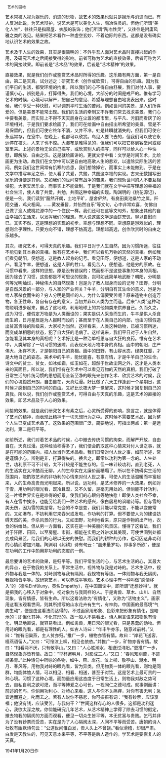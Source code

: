      艺术的园地 

   艺术常被人视为娱乐的、消遣的玩物，故艺术的效果也就只是娱乐与消遣而已。有人反对此说，为艺术辩护，说艺术是可以美化人生，陶冶性灵的。但他们所谓“美化人生”，往往只是指房屋、衣服的装饰；他们所谓“陶冶性灵”，又往往是附庸风雅之类的浅见。结果把艺术看作一种虚空玄妙、不着边际的东西。这都是没有确实地认识艺术的效果之故。 

   艺术及于人生的效果，其实是很简明的：不外乎吾人面对艺术品时直接兴起的作用，及研究艺术之后间接受得的影响。前者可称为艺术的直接效果，后者可称为艺术的间接效果。即前者是“艺术品”的效果，后者是“艺术精神”的效果。 

   直接效果，就是我们创作或鉴赏艺术品时所得的乐趣。这乐趣有两方面，第一是自由，第二是天真。试分述之：研究艺术（创作或欣赏），可得自由的乐趣。因为我们平日的生活，都受环境的拘束。所以我们的心不得自由舒展，我们对付人事，要谨慎小心，辨别是非，打算得失。我们的心境，大部分的时间是戒严的。惟有学习艺术的时候，心境可以解严，把自己的意见、希望与理想自由地发表出来。这时候，我们享受一种快慰，可以调剂平时生活的苦闷。例如世间的美景，是人们所喜爱的。但是美景不能常出现。我们的生活的牵制又不许我们常去找求美景。我们心中要看美景，而实际上不得不天天厕身在尘嚣的都市里，与平凡、污旧而看厌了的环境相对。于是我们要求绘画了。我们可在绘画中自由描出所希望的美景。雪是不易保留的，但我们可使它终年不消，又并不冷。虹是转瞬就消失的，但我们可使它永远常存，在室中，在晚上，也都可以欣赏。鸟见人要飞去的，但我们可以使它永远停在枝头，人来了也不惊。大瀑布是难得见的，但我们可以把它移到客堂间或寝室里来。上述的景物无论自己描写，或欣赏别人的描写，同样可以给人心一种快慰，即解放、自由之乐。这是就绘画讲的。更就文学中看：文学是时间艺术，比绘画更为生动。故我们在文学中可以更自由地高歌人生的悲欢，以遣除实际生活的苦闷。例如我们这世间常有饥寒的苦患，我们想除掉它，而事实上未能做到。于是在文学中描写丰足之乐，使人看了共爱，共勉，共图这幸福的实现。古来无数描写田家乐的诗便是其例。又如我们的世间常有战争的苦患。我们想劝世间的人不要互相侵犯，大家安居乐业，而事实上不能做到。于是我们就在文学中描写理想的幸福的社会生活，使人看了共爱，共勉，共图这种幸福的实现。陶渊明的《桃花源记》，便是一例。我们读到“豁然开朗，土地平旷，屋舍俨然。有良田美池桑竹之属。阡陌交通，鸡犬相闻。……黄发垂髫，并怡然自乐”等文句，心中非常欢喜，仿佛自己做了渔人或桃花源中的一个住民一样。我们还可在这等文句外，想象出其他的自由幸福的生活来，以发挥我们的理想。有人说这些文学是画饼充饥，聊以自慰而已。其实不然，这是理想的实现的初步。空想与理想不同。空想原是游戏似的，理想则合乎理性。只要方向不错，理想不妨高远。理想越高远，创作欣赏时的自由之乐越多。 

   其次，研究艺术，可得天真的乐趣。我们平日对于人生自然，因为习惯所迷，往往不能见到其本身的真相。惟有在艺术中，我们可以看见万物的天然的真相。例如我们看见朝阳，便想道，这是教人起身的记号。看见田野，便想道，这是人家的不动产。看见牛羊，便想道，这是人家的牲口。看见苦人，便想道，他是穷的原故。在习惯中看来，这样的思想，原是没有错误的；然而都不是这些事象的本身的真相。因为除去了习惯，这些都是不可思议的现象，岂可如此简单地武断？朝阳，分明是何等光明灿烂，神秘伟大的自然现象！岂是为了教人起身而设的记号？田野，分明是自然风景的一部分，与人家的产业何关？牛羊，分明自有其生命的意义，岂是为给人家杀食而生的？穷人分明是同样的人，为什么偏要受苦呢？原来造物主创造万物，各正性命，各自有存在的意义，当初并非以人类为主而造。后来“人类”这种动物聪明进步起来，霸占了这地球，利用地球上的其他物类来供养自己。久而久之，成为习惯，便假定万物是为人类而设的；果实是供人采食而生的，牛羊是供人杀食而生的，日月星辰是为人报时而设的；甚而至于在人类自己的内部，也由习惯假造出贫富贵贱的阶级来，大家视为当然。这样看来，人类这种动物，已被习惯所迷，而变成单相思的状态，犯了自大狂的毛病了。这样说来，我们平日对于人生自然，怎能看见其本身的真相呢？艺术好比是一种治单相思与自大狂的良药。惟有在艺术中，人类解除了一切习惯的迷障，而表现天地万物本身的真相。画中的朝阳，庄严伟大，永存不灭，才是朝阳自己的真相。画中的田野，有山容水态，绿笑红颦，才是大地自己的姿态。美术中的牛羊，能忧能喜，有意有情，才是牛羊自己的生命。诗文中的贫士、贫女，如冰如霜，如玉如花，超然于世故尘网之外，这才是人类本来的真面目。所以说，我们惟有在艺术中可以看见万物的天然的真相。我们打破了日常生活的传统习惯的思想而用全新至净的眼光来创作艺术、欣赏艺术的时候，我们的心境豁然开朗，自由自在，天真烂漫。好比做了六天工作逢到一个星期日，这时候才感到自己的时间的自由。又好比长夜大梦一觉醒来，这时候才回复到自己的真我。所以说，我们创作或鉴赏艺术，可得自由与天真的乐趣，这是艺术的直接的效果，即艺术品及于人心的效果。 

   间接的效果，就是我们研究艺术有素之后，心灵所受得的影响，换言之，就是体得了艺术的精神，而表现此精神于一切思想行为之中。这时候不需要艺术品，因为整个人生已变成艺术品了。这效果的范围很广泛，简要地说，可指出两点：第一是远功利，第二是归平等。 

   如前所述，我们对着艺术品的时候，心中撤去传统习惯的拘束，而解严开放，自由自在，天真烂漫。这种经验积得多了，我们便会酌取这种心情来对付人世之事，就是在可能的范围内，把人世当作艺术品看。我们日常对付人世之事，如前所述，常是谨慎小心，辨别是非，打算得失的。换言之，即常以功利为第一念的。人生处世，功利原不可不计较，太不计较是不能生存的。但一味计较功利，直到老死，人的生活实在太冷酷而无聊，人的生命实在太廉价而糟塌了。所以在不妨碍实生活的范围内，能酌取艺术的非功利的心情来对付人世之事，可使人的生活温暖而丰富起来，人的生命高贵而光明起来。所以说，远功利，是艺术修养的一大效果。例如对于雪，用功利的眼光看，既冷且湿，又不久留，是毫无用处的。但倘能不计功利，这一片银世界实在是难得的好景，使我们的心眼何等地快慰！即使人类社会不幸，有人在雪中挨冻，也能另给我们一种艺术的感兴，像白居易的讽喻诗等。但与雪的美无伤，因为雪的美是常，社会的不幸是变，我们只能以常克变，不能以变废常的。又如瀑布，不妨利用它来舂米或发电，作功利的打算。但不要使人为的建设妨碍天然的美，作杀风景的行为。又如田野，功利地看来，原只是作物的出产地，衣食的供给处。但从另一方面看，这实在是一种美丽的风景区。懂得了这看法，我们对于阡陌、田园，以至房屋、市街，都能在实用之外讲求其美观，可使世间到处都变成风景区，给我们的心眼以无穷的快慰。而我们的耕种的劳作，也可因这非功利的心情而增加兴趣。陶渊明《躬耕》诗有句云：“虽未量岁功，即事多所欣”，便是在功利的工作中酌用非功利的态度的一例。 

   最后要讲的艺术的效果，是归平等。我们平常生活的心，与艺术生活的心，其最大的异点，在于物我的关系上。平常生活中，视外物与我是对峙的。艺术生活中，视外物与我是一体的。对峙则物与我有隔阂，我视物有等级。一体则物与我无隔阂，我视物皆平等。故研究艺术，可以养成平等观。艺术心理中有一种叫做“感情移入”的（德名Einfüluny，英名Empathy），在中国画论中，即所谓“迁想妙得”。就是把我的心移入于对象中，视对象为与我同样的人。于是禽兽、草木、山川、自然现象，皆有情感，皆有生命。所以这看法称为“有情化”，又称为“活物主义”。画家用这看法观看世间，则其所描写的山水花卉有生气，有神韵。中国画的最高境“气韵生动”，便是由这看法而达得的。不过画家用形象、色彩来把形象有情化，是暗示的；即但化其神，不化其形的。故一般人不易看出。诗人用言语来把物象有情化，明显地直说，就容易看出。例如禽兽，用日常的眼光看，只是愚蠢的动物。但用诗的眼光看，都是有理性的人。如古人诗曰：“年丰牛亦乐，随意过前村。”又曰：“惟有旧巢燕，主人贫亦归。”推广一步，植物亦皆有情。故曰：“岸花飞送客，樯燕语留人。”又曰：“可怜汶上柳，相见也依依。”并推广一步，矿物亦皆有情。故曰：“相看两不厌，只有敬亭山。”又曰：“人心胜潮水，相送过浔阳。”更推广一步，自然现象亦皆有情。故曰：“举杯邀明月，对影成三人。”又曰：“春风知别苦，不遣柳条青。”此种诗句中所咏的各物，如牛、燕、岸花、汶上柳、敬亭山、潮水、明月、春风等，用物我对峙的眼光看，皆为异类。但用物我一体的眼光看，则均是同群，均能体恤人情，可以相见、相看、相送，甚至于对饮。这是艺术上最可贵的一种心境。习惯了这种心境，而酌量应用这态度于日常生活上，则物我对敌之势可去，自私自利之欲可熄，而平等博爱之心可长，一视同仁之德可成。就事例而讲：前述的乞丐，你倘用功利心、对峙心来看，这人与你不关痛痒，对你有害无利；急宜远而避之，叱而去之。若有人说你不慈悲，你可振振有词：“我有钞票，应该享福；他没有钱，应该受苦，与我何干？”世间这样存心的人很多。这都是功利迷心，我欲太深之故。你倘能研究几年艺术，从艺术精神上学得了除去习惯的假定，撤去物我的隔阂的方面而观看，便见一切众生皆平等，本无贫富与贵贱。乞丐并非为了没有钞票而受苦，实在是为了人心隔阂太深，人间不平等而受苦。唐朝的诗人杜牧有幽默诗句云：“公道世间惟白发，贵人头上不曾饶。”看似滑稽，却很严肃。白发是天教生的，可见天意本来平等，不平等是后人造作的。学艺术是要恢复人的天真。 

   1941年1月20日作 

